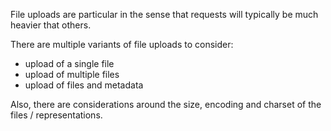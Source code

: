File uploads are particular in the sense that requests will typically be much heavier that others.

There are multiple variants of file uploads to consider:
* upload of a single file
* upload of multiple files
* upload of files and metadata

Also, there are considerations around the size, encoding and charset of the files / representations.